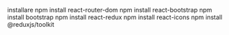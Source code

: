 installare
npm install react-router-dom
npm install react-bootstrap
npm install bootstrap
npm install react-redux
npm install react-icons
npm install @reduxjs/toolkit
